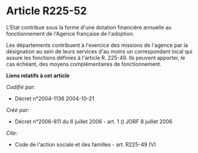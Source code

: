 # Article R225-52

L'Etat contribue sous la forme d'une dotation financière annuelle au fonctionnement de l'Agence française de l'adoption. 

Les départements contribuent à l'exercice des missions de l'agence par la désignation au sein de leurs services d'au moins un
correspondant local qui assure les fonctions définies à l'article R. 225-49. Ils peuvent apporter, le cas échéant, des moyens
complémentaires de fonctionnement.

**Liens relatifs à cet article**

_Codifié par_:

  - Décret n°2004-1136 2004-10-21

_Créé par_:

  - Décret n°2006-811 du 6 juillet 2006 - art. 1 () JORF 8 juillet 2006

_Cite_:

  - Code de l'action sociale et des familles - art. R225-49 (V)

